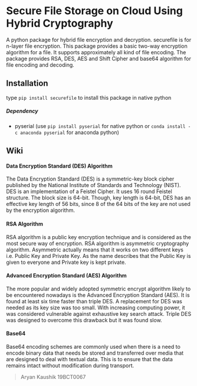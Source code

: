 # Secure File Storage on Cloud Using Hybrid Cryptography 

A python package for hybrid file encryption and decryption. securefile is for n-layer file encryption. This package provides a basic two-way encryption algorithm for a file. It supports approximately all kind of file encoding. The package provides RSA, DES, AES and Shift Cipher and base64 algorithm for file encoding and decoding.


## Installation
type `pip install securefile` to install this package in native python

##### Dependency
 - pyserial (use `pip install pyserial` for native python or `conda install -c anaconda pyserial` for anaconda python)

## Wiki

#### Data Encryption Standard (DES) Algorithm

The Data Encryption Standard (DES) is a symmetric-key block cipher published by the National Institute of Standards and Technology (NIST). DES is an implementation of a Feistel Cipher. It uses 16 round Feistel structure. The block size is 64-bit. Though, key length is 64-bit, DES has an effective key length of 56 bits, since 8 of the 64 bits of the key are not used by the encryption algorithm.

#### RSA Algorithm

RSA algorithm is a public key encryption technique and is considered as the most secure way of encryption.
RSA algorithm is asymmetric cryptography algorithm. Asymmetric actually means that it works on two different keys i.e. Public Key and Private Key. As the name describes that the Public Key is given to everyone and Private key is kept private.

#### Advanced Encryption Standard (AES) Algorithm

The more popular and widely adopted symmetric encrypt algorithm likely to be encountered nowadays is the Advanced Encryption Standard (AES). It is found at least six time faster than triple DES.
A replacement for DES was needed as its key size was too small. With increasing computing power, it was considered vulnerable against exhaustive key search attack. Triple DES was designed to overcome this drawback but it was found slow.

#### Base64

Base64 encoding schemes are commonly used when there is a need to encode binary data that needs be stored and transferred over media that are designed to deal with textual data. This is to ensure that the data remains intact without modification during transport.

> Aryan Kaushik 19BCT0067
